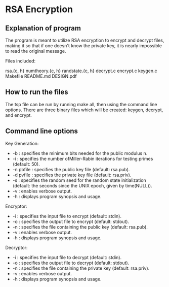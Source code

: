 # RSA Encryption

## Explanation of program
The program is meant to utilize RSA encryption to encrypt and decrypt files, making it so that if one doesn't know the private key, it is nearly impossible to read the original message.

Files included:

rsa.{c, h}
numtheory.{c, h}
randstate.{c, h}
decrypt.c
encrypt.c
keygen.c
Makefile
README.md
DESIGN.pdf


## How to run the files
The tsp file can be run by running make all, then using the command line options. There are three binary files which will be created: keygen, decrypt, and encrypt. 

## Command line options
Key Generation:
- -b : specifies the minimum bits needed for the public modulus n.
- -i : specifies the number ofMiller-Rabin iterations for testing primes (default: 50).
- -n pbfile : specifies the public key file (default: rsa.pub).
- -d pvfile : specifies the private key file (default: rsa.priv).
- -s : specifies the random seed for the random state initialization (default: the seconds since the
UNIX epoch, given by time(NULL)).
- -v : enables verbose output.
- -h : displays program synopsis and usage.

Encryptor:
- -i : specifies the input file to encrypt (default: stdin).
- -o : specifies the output file to encrypt (default: stdout).
- -n : specifies the file containing the public key (default: rsa.pub).
- -v : enables verbose output.
- -h : displays program synopsis and usage.

Decryptor:
- -i : specifies the input file to decrypt (default: stdin).
- -o : specifies the output file to decrypt (default: stdout).
- -n : specifies the file containing the private key (default: rsa.priv).
- -v : enables verbose output.
- -h : displays program synopsis and usage.
